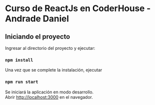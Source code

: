 # Curso de ReactJs en CoderHouse - Andrade Daniel

## Iniciando el proyecto

Ingresar al directorio del proyecto y ejecutar:

### `npm install`

Una vez que se complete la instalación, ejecutar

### `npm run start`

Se iniciará la aplicación en modo desarrollo.\
Abrir [http://localhost:3000](http://localhost:3000) en el navegador.

